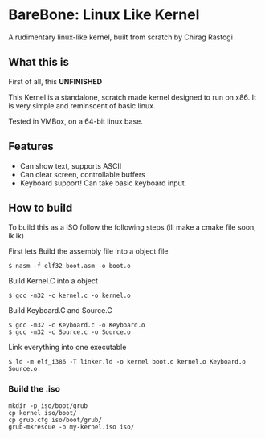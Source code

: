 # BareBone: Linux Like Kernel
 A rudimentary linux-like kernel, built from scratch by Chirag Rastogi

## What this is
First of all, this **UNFINISHED** 

This Kernel is a standalone, scratch made kernel designed to run on x86. It is very simple and reminscent of basic linux.

Tested in VMBox, on a 64-bit linux base.

## Features
- Can show text, supports ASCII
- Can clear screen, controllable buffers
- Keyboard support! Can take basic keyboard input.

## How to build

To build this as a ISO follow the following steps
(ill make a cmake file soon, ik ik)

First lets Build the assembly file into a object file
```
$ nasm -f elf32 boot.asm -o boot.o
```

Build Kernel.C into a object

```
$ gcc -m32 -c kernel.c -o kernel.o
```

Build Keyboard.C and Source.C
```
$ gcc -m32 -c Keyboard.c -o Keyboard.o
$ gcc -m32 -c Source.c -o Source.o
```
Link everything into one executable
```
$ ld -m elf_i386 -T linker.ld -o kernel boot.o kernel.o Keyboard.o Source.o
```
### Build the .iso

```
mkdir -p iso/boot/grub
cp kernel iso/boot/
cp grub.cfg iso/boot/grub/
grub-mkrescue -o my-kernel.iso iso/
```
